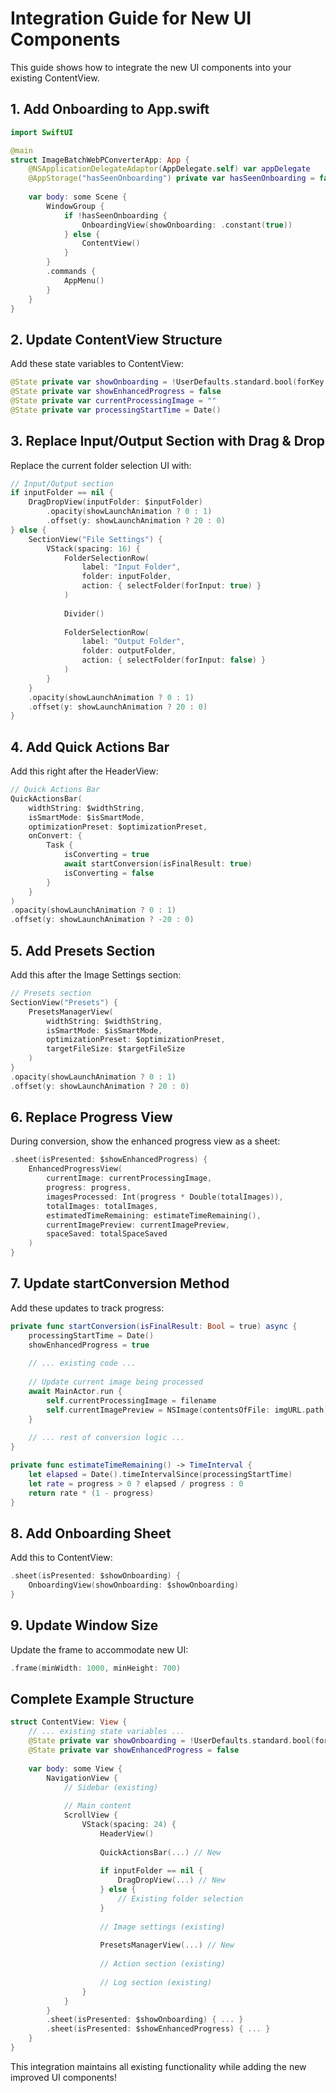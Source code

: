 # Integration Guide for New UI Components

This guide shows how to integrate the new UI components into your existing ContentView.

## 1. Add Onboarding to App.swift

```swift
import SwiftUI

@main
struct ImageBatchWebPConverterApp: App {
    @NSApplicationDelegateAdaptor(AppDelegate.self) var appDelegate
    @AppStorage("hasSeenOnboarding") private var hasSeenOnboarding = false
    
    var body: some Scene {
        WindowGroup {
            if !hasSeenOnboarding {
                OnboardingView(showOnboarding: .constant(true))
            } else {
                ContentView()
            }
        }
        .commands {
            AppMenu()
        }
    }
}
```

## 2. Update ContentView Structure

Add these state variables to ContentView:

```swift
@State private var showOnboarding = !UserDefaults.standard.bool(forKey: "hasSeenOnboarding")
@State private var showEnhancedProgress = false
@State private var currentProcessingImage = ""
@State private var processingStartTime = Date()
```

## 3. Replace Input/Output Section with Drag & Drop

Replace the current folder selection UI with:

```swift
// Input/Output section
if inputFolder == nil {
    DragDropView(inputFolder: $inputFolder)
        .opacity(showLaunchAnimation ? 0 : 1)
        .offset(y: showLaunchAnimation ? 20 : 0)
} else {
    SectionView("File Settings") {
        VStack(spacing: 16) {
            FolderSelectionRow(
                label: "Input Folder",
                folder: inputFolder,
                action: { selectFolder(forInput: true) }
            )
            
            Divider()
            
            FolderSelectionRow(
                label: "Output Folder", 
                folder: outputFolder,
                action: { selectFolder(forInput: false) }
            )
        }
    }
    .opacity(showLaunchAnimation ? 0 : 1)
    .offset(y: showLaunchAnimation ? 20 : 0)
}
```

## 4. Add Quick Actions Bar

Add this right after the HeaderView:

```swift
// Quick Actions Bar
QuickActionsBar(
    widthString: $widthString,
    isSmartMode: $isSmartMode,
    optimizationPreset: $optimizationPreset,
    onConvert: {
        Task {
            isConverting = true
            await startConversion(isFinalResult: true)
            isConverting = false
        }
    }
)
.opacity(showLaunchAnimation ? 0 : 1)
.offset(y: showLaunchAnimation ? -20 : 0)
```

## 5. Add Presets Section

Add this after the Image Settings section:

```swift
// Presets section
SectionView("Presets") {
    PresetsManagerView(
        widthString: $widthString,
        isSmartMode: $isSmartMode,
        optimizationPreset: $optimizationPreset,
        targetFileSize: $targetFileSize
    )
}
.opacity(showLaunchAnimation ? 0 : 1)
.offset(y: showLaunchAnimation ? 20 : 0)
```

## 6. Replace Progress View

During conversion, show the enhanced progress view as a sheet:

```swift
.sheet(isPresented: $showEnhancedProgress) {
    EnhancedProgressView(
        currentImage: currentProcessingImage,
        progress: progress,
        imagesProcessed: Int(progress * Double(totalImages)),
        totalImages: totalImages,
        estimatedTimeRemaining: estimateTimeRemaining(),
        currentImagePreview: currentImagePreview,
        spaceSaved: totalSpaceSaved
    )
}
```

## 7. Update startConversion Method

Add these updates to track progress:

```swift
private func startConversion(isFinalResult: Bool = true) async {
    processingStartTime = Date()
    showEnhancedProgress = true
    
    // ... existing code ...
    
    // Update current image being processed
    await MainActor.run {
        self.currentProcessingImage = filename
        self.currentImagePreview = NSImage(contentsOfFile: imgURL.path)
    }
    
    // ... rest of conversion logic ...
}

private func estimateTimeRemaining() -> TimeInterval {
    let elapsed = Date().timeIntervalSince(processingStartTime)
    let rate = progress > 0 ? elapsed / progress : 0
    return rate * (1 - progress)
}
```

## 8. Add Onboarding Sheet

Add this to ContentView:

```swift
.sheet(isPresented: $showOnboarding) {
    OnboardingView(showOnboarding: $showOnboarding)
}
```

## 9. Update Window Size

Update the frame to accommodate new UI:

```swift
.frame(minWidth: 1000, minHeight: 700)
```

## Complete Example Structure

```swift
struct ContentView: View {
    // ... existing state variables ...
    @State private var showOnboarding = !UserDefaults.standard.bool(forKey: "hasSeenOnboarding")
    @State private var showEnhancedProgress = false
    
    var body: some View {
        NavigationView {
            // Sidebar (existing)
            
            // Main content
            ScrollView {
                VStack(spacing: 24) {
                    HeaderView()
                    
                    QuickActionsBar(...) // New
                    
                    if inputFolder == nil {
                        DragDropView(...) // New
                    } else {
                        // Existing folder selection
                    }
                    
                    // Image settings (existing)
                    
                    PresetsManagerView(...) // New
                    
                    // Action section (existing)
                    
                    // Log section (existing)
                }
            }
        }
        .sheet(isPresented: $showOnboarding) { ... }
        .sheet(isPresented: $showEnhancedProgress) { ... }
    }
}
```

This integration maintains all existing functionality while adding the new improved UI components! 